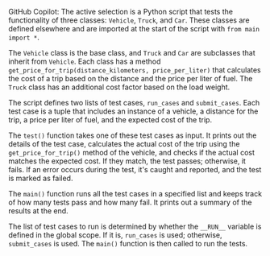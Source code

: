 GitHub Copilot: The active selection is a Python script that tests the functionality of three classes: `Vehicle`, `Truck`, and `Car`. These classes are defined elsewhere and are imported at the start of the script with `from main import *`.

The `Vehicle` class is the base class, and `Truck` and `Car` are subclasses that inherit from `Vehicle`. Each class has a method `get_price_for_trip(distance_kilometers, price_per_liter)` that calculates the cost of a trip based on the distance and the price per liter of fuel. The `Truck` class has an additional cost factor based on the load weight.

The script defines two lists of test cases, `run_cases` and `submit_cases`. Each test case is a tuple that includes an instance of a vehicle, a distance for the trip, a price per liter of fuel, and the expected cost of the trip.

The `test()` function takes one of these test cases as input. It prints out the details of the test case, calculates the actual cost of the trip using the `get_price_for_trip()` method of the vehicle, and checks if the actual cost matches the expected cost. If they match, the test passes; otherwise, it fails. If an error occurs during the test, it's caught and reported, and the test is marked as failed.

The `main()` function runs all the test cases in a specified list and keeps track of how many tests pass and how many fail. It prints out a summary of the results at the end.

The list of test cases to run is determined by whether the `__RUN__` variable is defined in the global scope. If it is, `run_cases` is used; otherwise, `submit_cases` is used. The `main()` function is then called to run the tests.